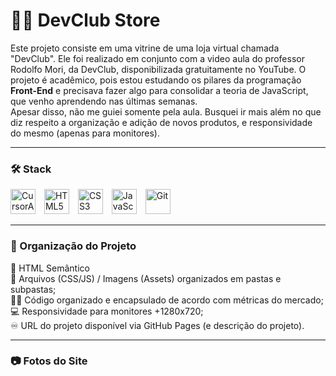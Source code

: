 # 🧑‍💻​ DevClub Store
Este projeto consiste em uma vitrine de uma loja virtual chamada "DevClub". Ele foi realizado em conjunto com a video aula do
professor Rodolfo Mori, da DevClub, disponibilizada gratuitamente no YouTube.
O projeto é acadêmico, pois estou estudando os pilares da programação <b>Front-End</b> e precisava fazer algo para consolidar a teoria de JavaScript, que venho aprendendo
nas últimas semanas.
<br>
Apesar disso, não me guiei somente pela aula. Busquei ir mais além no que diz respeito a organização e adição de novos produtos, e responsividade do mesmo
(apenas para monitores).

<hr>

### 🛠️​ Stack
<div>
  <img src="https://static.cdnlogo.com/logos/c/23/cursor.svg" width="40" alt="CursorAI" style="margin-right: 10px;" />
  <img src="https://cdn.jsdelivr.net/gh/devicons/devicon/icons/html5/html5-original.svg" width="40" alt="HTML5" style="margin-right: 10px;" />
  <img src="https://cdn.jsdelivr.net/gh/devicons/devicon/icons/css3/css3-original.svg" width="40" alt="CSS3" style="margin-right: 10px;" />
  <img src="https://cdn.jsdelivr.net/gh/devicons/devicon/icons/javascript/javascript-original.svg" width="40" alt="JavaScript" style="margin-right: 10px;" />
  <img src="https://cdn.jsdelivr.net/gh/devicons/devicon/icons/git/git-original.svg" width="40" alt="Git" style="margin-right: 10px;" />
</div>

<hr>

### 📁 Organização do Projeto
📰​ HTML Semântico<br>
📂 Arquivos (CSS/JS) / Imagens (Assets) organizados em pastas e subpastas;<br>
🧑‍💻 Código organizado e encapsulado de acordo com métricas do mercado;<br>
​💻​ Responsividade para monitores +1280x720;<br>
♾️ URL do projeto disponível via GitHub Pages (e descrição do projeto).

<hr>

### 📷​ Fotos do Site
